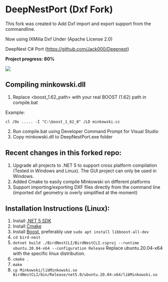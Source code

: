 # DeepNestPort (Dxf Fork)

This  fork was created to Add Dxf import and export support from the commandline.

Now using IXMilia Dxf Under (Apache License 2.0)

DeepNest C# Port (https://github.com/Jack000/Deepnest)

**Project progress: 80%**

<img src="imgs/img1.png"/>

## Compiling minkowski.dll
1. Replace <boost_1.62_path> with your real BOOST (1.62) path in compile.bat

Example:
```
cl /Ox ..... -I "C:\boost_1_62_0" /LD minkowski.cc
```
2. Run compile.bat using Developer Command Prompt for Visual Studio
3. Copy minkowski.dll to DeepNestPort.exe folder

## Recent changes in this forked repo:
1. Upgrade all projects to .NET 5 to support cross platform compilation (Tested in Windows and Linux). The GUI project can only be used in Windows.
2. Added Cmake to easily compile Minkowski on different platforms
3. Support importing/exporting DXF files directly from the command line (imported dxf geometry is overly simplified at the moment)

## Installation Instructions (Linux):
1. Install [.NET 5 SDK](https://dotnet.microsoft.com/download/dotnet/5.0)
2. Install [Cmake](https://cmake.org/download/)
3. Install [Boost](https://www.boost.org/users/download/), preferably use `sudo apt install libboost-all-dev`
4. `cd bird-nest`
5. `dotnet build ./BirdNestCLI/BirdNestCLI.csproj --runtime ubuntu.20.04-x64 --configuration Release` Replace ubuntu.20.04-x64 with the specific linux distribution.
6. `cmake .`
7. `make`
8. `cp Minkowski/libMinkowski.so BirdNestCLI/bin/Release/net5.0/ubuntu.20.04-x64/libMinkowski.so`
